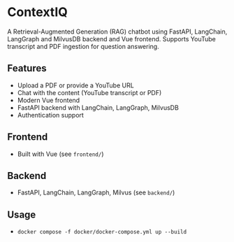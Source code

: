 # ContextIQ

A Retrieval-Augmented Generation (RAG) chatbot using FastAPI, LangChain, LangGraph and MilvusDB backend and Vue frontend. Supports YouTube transcript and PDF ingestion for question answering.

## Features
- Upload a PDF or provide a YouTube URL
- Chat with the content (YouTube transcript or PDF)
- Modern Vue frontend
- FastAPI backend with LangChain, LangGraph, MilvusDB
- Authentication support

## Frontend
- Built with Vue (see `frontend/`)

## Backend
- FastAPI, LangChain, LangGraph, Milvus (see `backend/`)

## Usage
- `docker compose -f docker/docker-compose.yml up --build`

